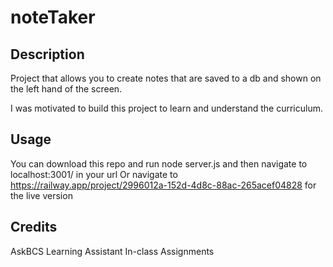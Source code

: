 # noteTaker

## Description
Project that allows you to create notes that are saved to a db and shown on the left hand of the screen.

I was motivated to build this project to learn and understand the curriculum.

## Usage
You can download this repo and run node server.js and then navigate to localhost:3001/ in your url
Or  navigate to https://railway.app/project/2996012a-152d-4d8c-88ac-265acef04828 for the live version

## Credits
 AskBCS Learning Assistant
 In-class Assignments
